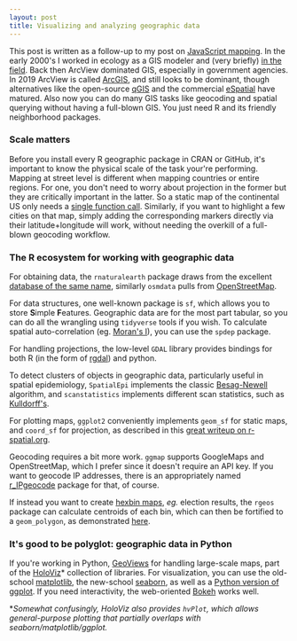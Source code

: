 ```yaml
---
layout: post
title: Visualizing and analyzing geographic data
---
```


This post is written as a follow-up to my post on [JavaScript mapping](https://ptvan.github.io/javascript-interactive-streetmap/). In the early 2000's I worked in ecology as a GIS modeler and (very briefly) [in the field](https://www.fs.usda.gov/colville/). Back then ArcView dominated GIS, especially in government agencies. In 2019 ArcView is called [ArcGIS](https://www.esri.com/en-us/arcgis/products/arcgis-pro/overview), and still looks to be dominant, though alternatives like the open-source [qGIS](https://www.qgis.org) and the commercial [eSpatial](https://www.espatial.com/mapping-software) have matured. Also now you can do many GIS tasks like geocoding and spatial querying without having a full-blown GIS. You just need R and its friendly neighborhood packages.

### Scale matters

Before you install every R geographic package in CRAN or GitHub, it's important to know the physical scale of the task your're performing. Mapping at street level is different when mapping countries or entire regions. For one, you don't need to worry about projection in the former but they are critically important in the latter. So a static map of the continental US only needs a [single function call](https://github.com/ptvan/R-snippets/blob/master/geographic_analysis.R). Similarly, if you want to highlight a few cities on that map, simply adding the corresponding markers directly via their latitude+longitude will work, without needing the overkill of a full-blown geocoding workflow.

### The R ecosystem for working with geographic data

For obtaining data, the `rnaturalearth` package draws from the excellent [database of the same name](http://www.naturalearthdata.com/), similarly `osmdata` pulls from [OpenStreetMap](https://www.openstreetmap.org).

For data structures, one well-known package is `sf`, which allows you to store **S**imple **F**eatures. Geographic data are for the most part tabular, so you can do all the wrangling using `tidyverse` tools if you wish. To calculate spatial auto-correlation (eg. [Moran's I](https://en.wikipedia.org/wiki/Moran%27s_I)), you can use the `spdep` package.

For handling projections, the low-level `GDAL` library provides bindings for both R (in the form of [rgdal](https://cran.r-project.org/web/packages/rgdal/index.html)) and python.

To detect clusters of objects in geographic data, particularly useful in spatial epidemiology, `SpatialEpi` implements the classic [Besag-Newell](https://www.jstor.org/stable/2982708) algorithm, and `scanstatistics` implements different scan statistics, such as [Kulldorff's](https://www.tandfonline.com/doi/abs/10.1080/03610929708831995).

For plotting maps, `ggplot2` conveniently implements `geom_sf` for static maps, and `coord_sf` for projection, as described in this [great writeup on r-spatial.org](https://www.r-spatial.org/r/2018/10/25/ggplot2-sf.html).

Geocoding requires a bit more work. `ggmap` supports GoogleMaps and OpenStreetMap, which I prefer since it doesn't require an API key. If you want to geocode IP addresses, there is an appropriately named [r_IPgeocode](https://github.com/cengel/r_IPgeocode) package for that, of course.

If instead you want to create [hexbin maps](https://www.data-to-viz.com/graph/hexbinmap.html), _eg._ election results, the `rgeos` package can calculate centroids of each bin, which can then be fortified to a ```geom_polygon```, as demonstrated [here](https://www.r-graph-gallery.com/328-hexbin-map-of-the-usa.html).

### It's good to be polyglot: geographic data in Python

If you're working in Python, [GeoViews](http://geoviews.org/) for handling large-scale maps, part of the [HoloViz](http://holoviz.org)* collection of libraries. For visualization, you can use the old-school [matplotlib](https://matplotlib.org/), the new-school [seaborn](https://seaborn.pydata.org/), as well as a [Python version of ggplot](http://ggplot.yhathq.com/). If you need interactivity, the web-oriented [Bokeh](https://docs.bokeh.org/en/latest) works well.

*_Somewhat confusingly, HoloViz also provides `hvPlot`, which allows general-purpose plotting that partially overlaps with seaborn/matplotlib/ggplot._
